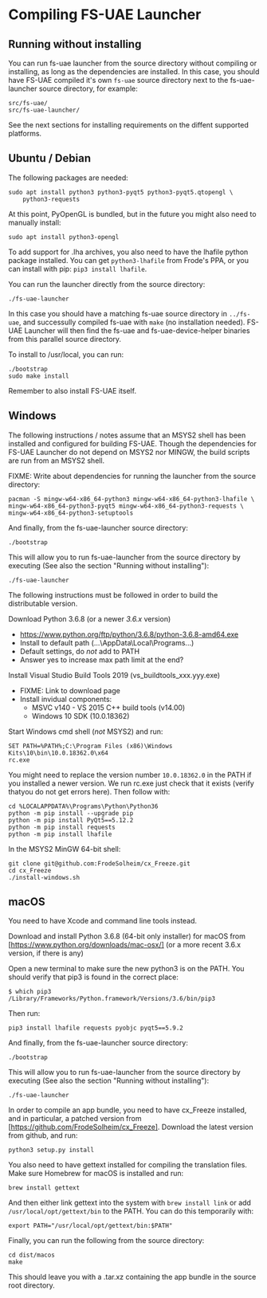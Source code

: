 # Compiling FS-UAE Launcher

## Running without installing

You can run fs-uae launcher from the source directory without compiling or
installing, as long as the dependencies are installed. In this case, you
should have FS-UAE compiled it's own `fs-uae` source directory next to
the fs-uae-launcher source directory, for example:

    src/fs-uae/
    src/fs-uae-launcher/

See the next sections for installing requirements on the diffent supported
platforms.

## Ubuntu / Debian

The following packages are needed:

    sudo apt install python3 python3-pyqt5 python3-pyqt5.qtopengl \
        python3-requests

At this point, PyOpenGL is bundled, but in the future you might also need
to manually install:

    sudo apt install python3-opengl

To add support for .lha archives, you also need to have the lhafile
python package installed. You can get `python3-lhafile` from Frode's PPA,
or you can install with pip: `pip3 install lhafile`.

You can run the launcher directly from the source directory:

    ./fs-uae-launcher

In this case you should have a matching fs-uae source directory in
`../fs-uae`, and successully compiled fs-uae with `make` (no installation
needed). FS-UAE Launcher will then find the fs-uae and fs-uae-device-helper
binaries from this parallel source directory.

To install to /usr/local, you can run:

    ./bootstrap
    sudo make install

Remember to also install FS-UAE itself.

## Windows

The following instructions / notes assume that an MSYS2 shell has been
installed and configured for building FS-UAE. Though the dependencies
for FS-UAE Launcher do not depend on MSYS2 nor MINGW, the build scripts
are run from an MSYS2 shell.

FIXME: Write about dependencies for running the launcher from the source
directory:

    pacman -S mingw-w64-x86_64-python3 mingw-w64-x86_64-python3-lhafile \
    mingw-w64-x86_64-python3-pyqt5 mingw-w64-x86_64-python3-requests \
    mingw-w64-x86_64-python3-setuptools

And finally, from the fs-uae-launcher source directory:

    ./bootstrap

This will allow you to run fs-uae-launcher from the source directory by
executing (See also the section "Running without installing"):

    ./fs-uae-launcher

The following instructions must be followed in order to build the
distributable version.

Download Python 3.6.8 (or a newer _3.6.x_ version)

- https://www.python.org/ftp/python/3.6.8/python-3.6.8-amd64.exe
- Install to default path (...\AppData\Local\Programs\...)
- Default settings, do _not_ add to PATH
- Answer yes to increase max path limit at the end?

Install Visual Studio Build Tools 2019 (vs_buildtools_xxx.yyy.exe)

- FIXME: Link to download page
- Install invidual components:
  - MSVC v140 - VS 2015 C++ build tools (v14.00)
  - Windows 10 SDK (10.0.18362)

Start Windows cmd shell (_not_ MSYS2) and run:

    SET PATH=%PATH%;C:\Program Files (x86)\Windows Kits\10\bin\10.0.18362.0\x64
    rc.exe

You might need to replace the version number `10.0.18362.0` in the PATH if you
installed a newer version. We run rc.exe just check that it exists (verify
thatyou do not get errors here). Then follow with:

    cd %LOCALAPPDATA%\Programs\Python\Python36
    python -m pip install --upgrade pip
    python -m pip install PyQt5==5.12.2
    python -m pip install requests
    python -m pip install lhafile

In the MSYS2 MinGW 64-bit shell:

    git clone git@github.com:FrodeSolheim/cx_Freeze.git
    cd cx_Freeze
    ./install-windows.sh

## macOS

You need to have Xcode and command line tools instead.

Download and install Python 3.6.8 (64-bit only installer) for macOS from
[https://www.python.org/downloads/mac-osx/] (or a more recent 3.6.x version,
if there is any)

Open a new terminal to make sure the new python3 is on the PATH. You should
verify that pip3 is found in the correct place:

    $ which pip3
    /Library/Frameworks/Python.framework/Versions/3.6/bin/pip3

Then run:

    pip3 install lhafile requests pyobjc pyqt5==5.9.2

And finally, from the fs-uae-launcher source directory:

    ./bootstrap

This will allow you to run fs-uae-launcher from the source directory by
executing (See also the section "Running without installing"):

    ./fs-uae-launcher

In order to compile an app bundle, you need to have cx_Freeze installed,
and in particular, a patched version from
[https://github.com/FrodeSolheim/cx_Freeze]. Download the latest version from
github, and run:

    python3 setup.py install

You also need to have gettext installed for compiling the translation files.
Make sure Homebrew for macOS is installed and run:

    brew install gettext

And then either link gettext into the system with `brew install link` or
add `/usr/local/opt/gettext/bin` to the PATH. You can do this temporarily
with:

    export PATH="/usr/local/opt/gettext/bin:$PATH"

Finally, you can run the following from the source directory:

    cd dist/macos
    make

This should leave you with a .tar.xz containing the app bundle in the source
root directory.
